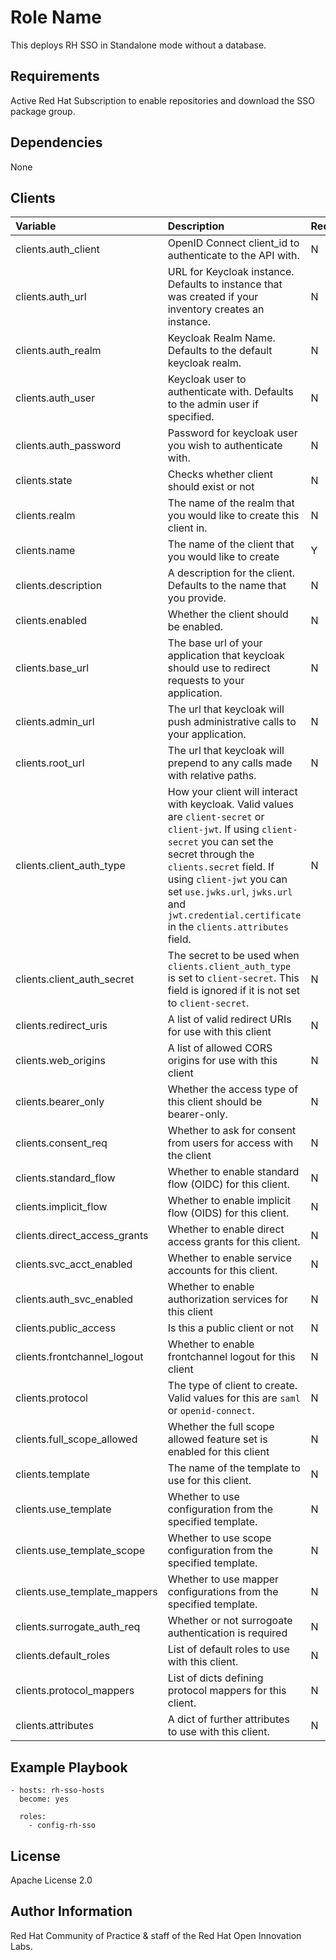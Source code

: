 Role Name
=========

This deploys RH SSO in Standalone mode without a database.

## Requirements
Active Red Hat Subscription to enable repositories and download the SSO package group.

## Dependencies
None

## Clients

| Variable | Description | Required | Defaults |
|:---------|:------------|:---------|:---------|
|clients.auth_client|OpenID Connect client_id to authenticate to the API with.|N|`admin-cli`|
|clients.auth_url|URL for Keycloak instance. Defaults to instance that was created if your inventory creates an instance.|N|`https://rh-sso-host:443/auth`|
|clients.auth_realm|Keycloak Realm Name. Defaults to the default keycloak realm.|N|`master`|
|clients.auth_user|Keycloak user to authenticate with. Defaults to the admin user if specified.|N|`sso_admin_user`|
|clients.auth_password|Password for keycloak user you wish to authenticate with.|N|`sso_admin_pass`|
|clients.state|Checks whether client should exist or not|N|`present`|
|clients.realm|The name of the realm that you would like to create this client in.|N|`N/A`|
|clients.name|The name of the client that you would like to create|Y|`N/A`|
|clients.description|A description for the client. Defaults to the name that you provide.|N|`clients.name`|
|clients.enabled|Whether the client should be enabled.|N|`true`|
|clients.base_url|The base url of your application that keycloak should use to redirect requests to your application.|N|`N/A`|
|clients.admin_url|The url that keycloak will push administrative calls to your application.|N|`N/A`|
|clients.root_url|The url that keycloak will prepend to any calls made with relative paths.|N|`N/A`|
|clients.client_auth_type|How your client will interact with keycloak. Valid values are `client-secret` or `client-jwt`. If using `client-secret` you can set the secret through the `clients.secret` field. If using `client-jwt` you can set `use.jwks.url`, `jwks.url` and `jwt.credential.certificate` in the `clients.attributes` field.|N|`N/A`|
|clients.client_auth_secret|The secret to be used when `clients.client_auth_type` is set to `client-secret`. This field is ignored if it is not set to `client-secret`.|N|`N/A`|
|clients.redirect_uris|A list of valid redirect URIs for use with this client|N|`N/A`|
|clients.web_origins|A list of allowed CORS origins for use with this client|N|`N/A`|
|clients.bearer_only|Whether the access type of this client should be bearer-only.|N|`false`|
|clients.consent_req|Whether to ask for consent from users for access with the client|N|`false`|
|clients.standard_flow|Whether to enable standard flow (OIDC) for this client.|N|`false`|
|clients.implicit_flow|Whether to enable implicit flow (OIDS) for this client.|N|`false`|
|clients.direct_access_grants|Whether to enable direct access grants for this client.|N|`false`|
|clients.svc_acct_enabled|Whether to enable service accounts for this client.|N|`false`|
|clients.auth_svc_enabled|Whether to enable authorization services for this client|N|`false`|
|clients.public_access|Is this a public client or not|N|`false`|
|clients.frontchannel_logout|Whether to enable frontchannel logout for this client|N|`false`|
|clients.protocol|The type of client to create. Valid values for this are `saml` or `openid-connect`.|N|`N/A`|
|clients.full_scope_allowed|Whether the full scope allowed feature set is enabled for this client|N|`false`|
|clients.template|The name of the template to use for this client.|N|`''`|
|clients.use_template|Whether to use configuration from the specified template.|N|`false`|
|clients.use_template_scope|Whether to use scope configuration from the specified template.|N|`false`|
|clients.use_template_mappers|Whether to use mapper configurations from the specified template.|N|`false`|
|clients.surrogate_auth_req|Whether or not surrogoate authentication is required|N|`false`|
|clients.default_roles|List of default roles to use with this client.|N|`N/A`|
|clients.protocol_mappers|List of dicts defining protocol mappers for this client.|N|`N/A`|
|clients.attributes|A dict of further attributes to use with this client.|N|`N/A`|

## Example Playbook
```
- hosts: rh-sso-hosts
  become: yes

  roles:
    - config-rh-sso

```

License
-------

Apache License 2.0


Author Information
------------------

Red Hat Community of Practice & staff of the Red Hat Open Innovation Labs.
